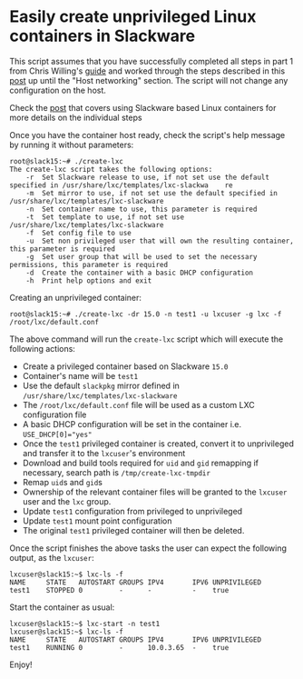 # Easily create unprivileged Linux containers in Slackware

This script assumes that you have successfully completed all steps in part 1 from Chris Willing's [guide](https://www.chriswilling.com/lxc/setup-unpriv-slackware.html) and worked through the steps described in this [post](https://nixing.mx/posts/unprivileged-containers-in-slackware-15.html) up until the "Host networking" section. The script will not change any configuration on the host.

Check the [post](https://nixing.mx/posts/unprivileged-containers-in-slackware-15.html) that covers using Slackware based Linux containers for more details on the individual steps

Once you have the container host ready, check the script's help message by running it without parameters:

    root@slack15:~# ./create-lxc
    The create-lxc script takes the following options:
        -r  Set Slackware release to use, if not set use the default specified in /usr/share/lxc/templates/lxc-slackwa    re
        -m  Set mirror to use, if not set use the default specified in /usr/share/lxc/templates/lxc-slackware
        -n  Set container name to use, this parameter is required
        -t  Set template to use, if not set use /usr/share/lxc/templates/lxc-slackware
        -f  Set config file to use
        -u  Set non privileged user that will own the resulting container, this parameter is required
        -g  Set user group that will be used to set the necessary permissions, this parameter is required
        -d  Create the container with a basic DHCP configuration
        -h  Print help options and exit

Creating an unprivileged container:

    root@slack15:~# ./create-lxc -dr 15.0 -n test1 -u lxcuser -g lxc -f /root/lxc/default.conf

The above command will run the `create-lxc` script which will execute the following actions:

- Create a privileged container based on Slackware `15.0`
- Container's name will be `test1`
- Use the default `slackpkg` mirror defined in `/usr/share/lxc/templates/lxc-slackware`
- The `/root/lxc/default.conf` file will be used as a custom LXC configuration file
- A basic DHCP configuration will be set in the container i.e. `USE_DHCP[0]="yes"`
- Once the `test1` privileged container is created, convert it to unprivileged and transfer it to the `lxcuser`'s environment
- Download and build tools required for `uid` and `gid` remapping if necessary, search path is `/tmp/create-lxc-tmpdir`
- Remap `uid`s and `gid`s
- Ownership of the relevant container files will be granted to the `lxcuser` user and the `lxc` group.
- Update `test1` configuration from privileged to unprivileged
- Update `test1` mount point configuration
- The original `test1` privileged container will then be deleted.

Once the script finishes the above tasks the user can expect the following output, as the `lxcuser`:
	
    lxcuser@slack15:~$ lxc-ls -f
    NAME     STATE   AUTOSTART GROUPS IPV4       IPV6 UNPRIVILEGED 
    test1    STOPPED 0         -      -          -    true         

Start the container as usual:

    lxcuser@slack15:~$ lxc-start -n test1
    lxcuser@slack15:~$ lxc-ls -f
    NAME     STATE   AUTOSTART GROUPS IPV4       IPV6 UNPRIVILEGED 
    test1    RUNNING 0         -      10.0.3.65  -    true         
    
Enjoy!
